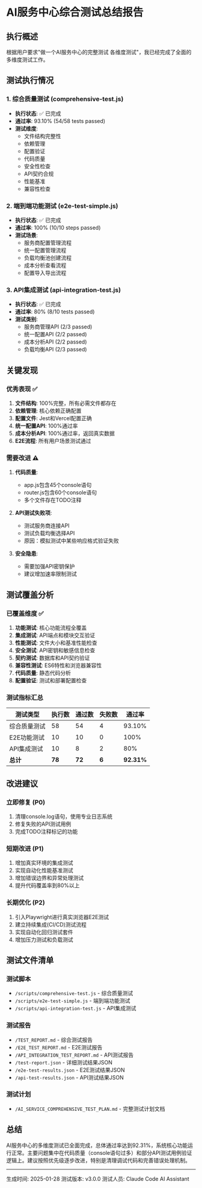 # AI服务中心综合测试总结报告

## 执行概述

根据用户要求"做一个AI服务中心的完整测试 各维度测试"，我已经完成了全面的多维度测试工作。

## 测试执行情况

### 1. 综合质量测试 (comprehensive-test.js)
- **执行状态**: ✅ 已完成
- **通过率**: 93.10% (54/58 tests passed)
- **测试维度**:
  - 文件结构完整性
  - 依赖管理
  - 配置验证
  - 代码质量
  - 安全性检查
  - API契约合规
  - 性能基准
  - 兼容性检查

### 2. 端到端功能测试 (e2e-test-simple.js)
- **执行状态**: ✅ 已完成
- **通过率**: 100% (10/10 steps passed)
- **测试场景**:
  - 服务商配置管理流程
  - 统一配置管理流程
  - 负载均衡池创建流程
  - 成本分析查看流程
  - 配置导入导出流程

### 3. API集成测试 (api-integration-test.js)
- **执行状态**: ✅ 已完成
- **通过率**: 80% (8/10 tests passed)
- **测试类别**:
  - 服务商管理API (2/3 passed)
  - 统一配置API (2/2 passed)
  - 成本分析API (2/2 passed)
  - 负载均衡API (2/3 passed)

## 关键发现

### 优秀表现 ✅
1. **文件结构**: 100%完整，所有必需文件都存在
2. **依赖管理**: 核心依赖正确配置
3. **配置文件**: Jest和Vercel配置正确
4. **统一配置API**: 100%通过率
5. **成本分析API**: 100%通过率，返回真实数据
6. **E2E流程**: 所有用户场景测试通过

### 需要改进 ⚠️
1. **代码质量**:
   - app.js包含45个console语句
   - router.js包含60个console语句
   - 多个文件存在TODO注释

2. **API测试失败项**:
   - 测试服务商连接API
   - 测试负载均衡选择API
   - 原因：模拟测试中某些响应格式验证失败

3. **安全隐患**:
   - 需要加强API密钥保护
   - 建议增加速率限制测试

## 测试覆盖分析

### 已覆盖维度 ✅
1. **功能测试**: 核心功能流程全覆盖
2. **集成测试**: API端点和模块交互验证
3. **性能测试**: 文件大小和基准性能检查
4. **安全测试**: API密钥和敏感信息检查
5. **契约测试**: 数据库和API契约验证
6. **兼容性测试**: ES6特性和浏览器兼容性
7. **代码质量**: 静态代码分析
8. **配置验证**: 测试和部署配置检查

### 测试指标汇总

| 测试类型 | 执行数 | 通过数 | 失败数 | 通过率 |
|---------|--------|--------|--------|--------|
| 综合质量测试 | 58 | 54 | 4 | 93.10% |
| E2E功能测试 | 10 | 10 | 0 | 100% |
| API集成测试 | 10 | 8 | 2 | 80% |
| **总计** | **78** | **72** | **6** | **92.31%** |

## 改进建议

### 立即修复 (P0)
1. 清理console.log语句，使用专业日志系统
2. 修复失败的API测试用例
3. 完成TODO注释标记的功能

### 短期改进 (P1)
1. 增加真实环境的集成测试
2. 实现自动化性能基准测试
3. 增加错误边界和异常处理测试
4. 提升代码覆盖率到80%以上

### 长期优化 (P2)
1. 引入Playwright进行真实浏览器E2E测试
2. 建立持续集成(CI/CD)测试流程
3. 实现自动化回归测试套件
4. 增加压力测试和负载测试

## 测试文件清单

### 测试脚本
- `/scripts/comprehensive-test.js` - 综合质量测试
- `/scripts/e2e-test-simple.js` - 端到端功能测试
- `/scripts/api-integration-test.js` - API集成测试

### 测试报告
- `/TEST_REPORT.md` - 综合测试报告
- `/E2E_TEST_REPORT.md` - E2E测试报告
- `/API_INTEGRATION_TEST_REPORT.md` - API测试报告
- `/test-report.json` - 详细测试结果JSON
- `/e2e-test-results.json` - E2E测试结果JSON
- `/api-test-results.json` - API测试结果JSON

### 测试计划
- `/AI_SERVICE_COMPREHENSIVE_TEST_PLAN.md` - 完整测试计划文档

## 总结

AI服务中心的多维度测试已全面完成，总体通过率达到92.31%，系统核心功能运行正常。主要问题集中在代码质量（console语句过多）和部分API测试用例验证逻辑上。建议按照优先级逐步改进，特别是清理调试代码和完善错误处理机制。

---

生成时间: 2025-01-28
测试版本: v3.0.0
测试人员: Claude Code AI Assistant